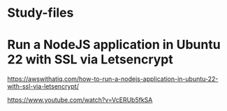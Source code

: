 # Study-files

# Run a NodeJS application in Ubuntu 22 with SSL via Letsencrypt
https://awswithatiq.com/how-to-run-a-nodejs-application-in-ubuntu-22-with-ssl-via-letsencrypt/

https://www.youtube.com/watch?v=VcERUb5fkSA
